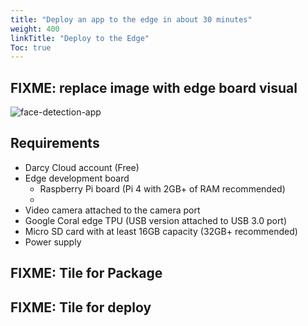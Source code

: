 ```yaml
---
title: "Deploy an app to the edge in about 30 minutes"
weight: 400
linkTitle: "Deploy to the Edge"
Toc: true
---
```

## FIXME: replace image with edge board visual
![face-detection-app](/images/guide-ai-app-hero.jpg)

## Requirements
- Darcy Cloud account (Free)
- Edge development board
    - Raspberry Pi board (Pi 4 with 2GB+ of RAM recommended)
    - 
- Video camera attached to the camera port
- Google Coral edge TPU (USB version attached to USB 3.0 port)
- Micro SD card with at least 16GB capacity (32GB+ recommended)
- Power supply

## FIXME: Tile for Package

## FIXME: Tile for deploy

